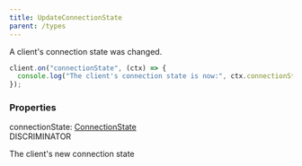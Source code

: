 ```yaml
---
title: UpdateConnectionState
parent: /types
---
```


A client's connection state was changed.

```ts
client.on("connectionState", (ctx) => {
  console.log("The client's connection state is now:", ctx.connectionState);
});
```

### Properties

<div class="flex flex-col gap-3"><div><div class="flex gap-2"><div class="font-mono p" id="p_connectionState" data-anchor><span class="font-bold">connectionState</span><span class="opacity-50">:</span> <a href="/types/connectionstate"  >ConnectionState</a></div><div class="flex items-center"><div class="bg-dbt px-1.5 rounded-md select-none text-fgt text-[10px]">DISCRIMINATOR</div></div></div><div class="pl-3"><div class="no-margin">

The client's new connection state

</div></div></div></div>


